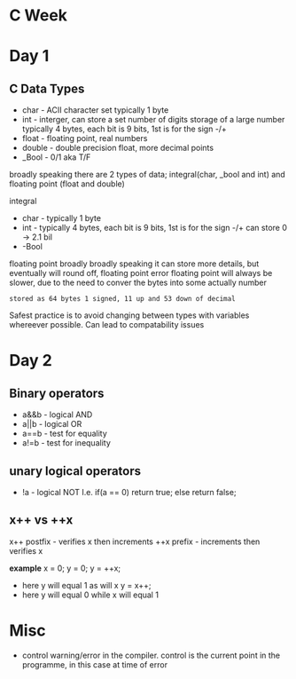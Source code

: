 # C Week
# Day 1 


## C Data Types

* char - ACII character set
    typically 1 byte
* int - interger, can store a set number of digits
    storage of a large number
    typically 4 bytes, each bit is 9 bits, 1st is for the sign -/+
* float - floating point, real numbers
* double - double precision float, more decimal points
* _Bool - 0/1 aka T/F

broadly speaking there are 2 types of data; integral(char, _bool and int) and floating point (float and double)

integral

* char - typically 1 byte 
* int - typically 4 bytes, each bit is 9 bits, 1st is for the sign -/+
    can store 0 -> 2.1 bil
* -Bool

floating point broadly
    broadly speaking it can store more details,  but eventually will round off, floating point error
    floating point will always be slower, due to the need to conver the bytes into some actually number

    stored as 64 bytes 1 signed, 11 up and 53 down of decimal


Safest practice is to avoid changing between types with variables whereever possible.  Can lead to compatability issues


# Day 2

## Binary operators
* a&&b - logical AND
* a||b - logical OR
* a==b - test for equality
* a!=b - test for inequality


## unary logical operators
* !a - logical NOT
    I.e.
    if(a == 0)
        return true;
    else
        return false;



## x++ vs ++x

x++ postfix - verifies x then increments
++x prefix - increments then verifies x

**example**
x = 0;
y = 0;
y = ++x;
* here y will equal 1 as will x
y = x++;
* here y will equal 0 while x will equal 1




# Misc
* control warning/error in the compiler.  control is the current point in the programme, in this case at time of error




